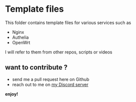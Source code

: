 # Template files

This folder contains template files for various services such as 

- Nginx
- Authelia
- OpenWrt

I will refer to them from other repos, scripts or videos

## want to contribute ?

- send me a pull request here on Github
- reach out to me on [my Discord server](https://discord.gg/cshnaHkqYy)

**enjoy!**